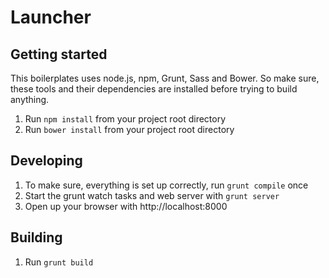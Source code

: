 # Launcher

## Getting started
This boilerplates uses node.js, npm, Grunt, Sass and Bower. So make sure, these tools and their dependencies are installed before trying to build anything.

1. Run `npm install` from your project root directory
2. Run `bower install` from your project root directory

## Developing
1. To make sure, everything is set up correctly, run `grunt compile` once
2. Start the grunt watch tasks and web server with `grunt server`
3. Open up your browser with http://localhost:8000

## Building
1. Run `grunt build` 
